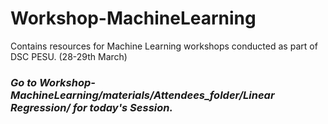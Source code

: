 # Workshop-MachineLearning
Contains resources for Machine Learning workshops conducted as part of DSC PESU. (28-29th March)

### *Go to Workshop-MachineLearning/materials/Attendees_folder/Linear Regression/ for today's Session.*


